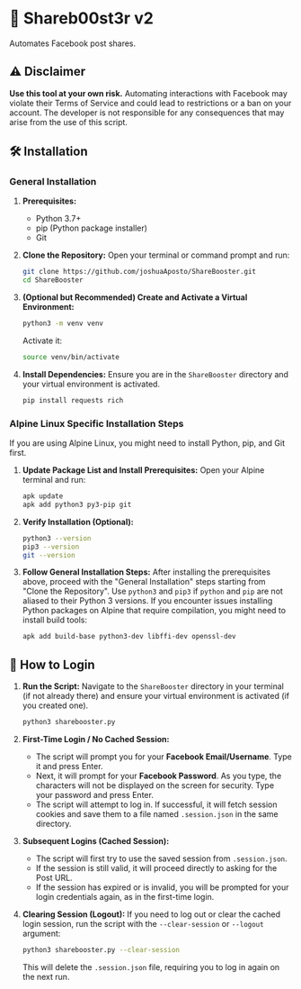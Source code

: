 # 🚀 Shareb00st3r v2 

Automates Facebook post shares.

## ⚠️ Disclaimer

**Use this tool at your own risk.** Automating interactions with Facebook may violate their Terms of Service and could lead to restrictions or a ban on your account. The developer is not responsible for any consequences that may arise from the use of this script.

## 🛠️ Installation

### General Installation

1.  **Prerequisites:**
    *   Python 3.7+
    *   pip (Python package installer)
    *   Git

2.  **Clone the Repository:**
    Open your terminal or command prompt and run:
    ```bash
    git clone https://github.com/joshuaAposto/ShareBooster.git
    cd ShareBooster
    ```

3.  **(Optional but Recommended) Create and Activate a Virtual Environment:**
    ```bash
    python3 -m venv venv
    ```
    Activate it:
    ```bash
    source venv/bin/activate
    ```

4.  **Install Dependencies:**
    Ensure you are in the `ShareBooster` directory and your virtual environment is activated.
    ```bash
    pip install requests rich
    ```

### Alpine Linux Specific Installation Steps

If you are using Alpine Linux, you might need to install Python, pip, and Git first.

1.  **Update Package List and Install Prerequisites:**
    Open your Alpine terminal and run:
    ```bash
    apk update
    apk add python3 py3-pip git
    ```

2.  **Verify Installation (Optional):**
    ```bash
    python3 --version
    pip3 --version
    git --version
    ```

3.  **Follow General Installation Steps:**
    After installing the prerequisites above, proceed with the "General Installation" steps starting from "Clone the Repository". Use `python3` and `pip3` if `python` and `pip` are not aliased to their Python 3 versions.
    If you encounter issues installing Python packages on Alpine that require compilation, you might need to install build tools:
    ```bash
    apk add build-base python3-dev libffi-dev openssl-dev
    ```

## 🔑 How to Login

1.  **Run the Script:**
    Navigate to the `ShareBooster` directory in your terminal (if not already there) and ensure your virtual environment is activated (if you created one).
    ```bash
    python3 sharebooster.py
    ```

2.  **First-Time Login / No Cached Session:**
    *   The script will prompt you for your **Facebook Email/Username**. Type it and press Enter.
    *   Next, it will prompt for your **Facebook Password**. As you type, the characters will not be displayed on the screen for security. Type your password and press Enter.
    *   The script will attempt to log in. If successful, it will fetch session cookies and save them to a file named `.session.json` in the same directory.

3.  **Subsequent Logins (Cached Session):**
    *   The script will first try to use the saved session from `.session.json`.
    *   If the session is still valid, it will proceed directly to asking for the Post URL.
    *   If the session has expired or is invalid, you will be prompted for your login credentials again, as in the first-time login.

4.  **Clearing Session (Logout):**
    If you need to log out or clear the cached login session, run the script with the `--clear-session` or `--logout` argument:
    ```bash
    python3 sharebooster.py --clear-session
    ```
    This will delete the `.session.json` file, requiring you to log in again on the next run.
